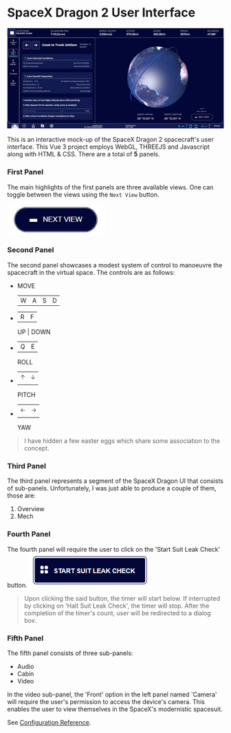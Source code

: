 # SpaceX Dragon 2 User Interface

![First Panel](/misc/first_panel.jpg)

This is an interactive mock-up of the SpaceX Dragon 2 spacecraft's user interface. This Vue 3 project employs WebGL, THREEJS and Javascript along with HTML & CSS. There are a total of **5** panels. 

### First Panel

The main highlights of the first panels are three available views. One can toggle between the views using the `Next View` button.

![Next View](/misc/next_view.png)

### Second Panel

The second panel showcases a modest system of control to manoeuvre the spacecraft in the virtual space. The controls are as follows: 
 - MOVE <table><tr><td>W</td><td>A</td><td>S</td><td>D</td></tr></table>
 - <table><tr><td>R</td><td>F</td></tr></table> UP | DOWN
 - <table><tr><td>Q</td><td>E</td></tr></table> ROLL
 - <table><tr><td>🡡</td><td>🡣</td></tr></table> PITCH
 - <table><tr><td>🡠</td><td>🡢</td></tr></table> YAW
> I have hidden a few easter eggs which share some association to the concept. 

### Third Panel

The third panel represents a segment of the SpaceX Dragon UI that consists of sub-panels. Unfortunately, I was just able to produce a couple of them, those are: 
1. Overview
2. Mech

### Fourth Panel
The fourth panel will require the user to click on the 'Start Suit Leak Check' button. 
![Start Suit Leak Check](/misc/suit_leak_check.png)
>Upon clicking the said button, the timer will start below. If interrupted by clicking on 'Halt Suit Leak Check', the timer will stop. After the completion of the timer's count, user will be redirected to a dialog box. 

### Fifth Panel
The fifth panel consists of three sub-panels:
 - Audio
 - Cabin
 - Video

In the video sub-panel, the 'Front' option in the left panel named 'Camera' will require the user's permission to access the device's camera. This enables the user to view themselves in the SpaceX's modernistic spacesuit.  

See [Configuration Reference](https://cli.vuejs.org/config/).
